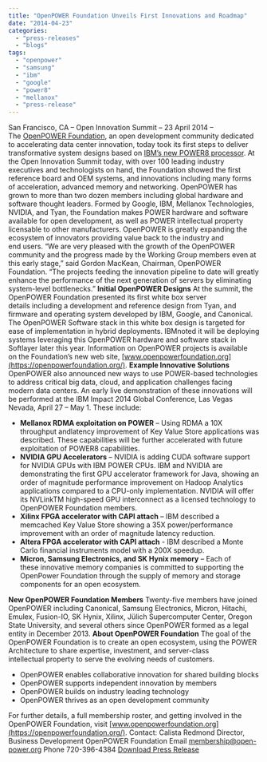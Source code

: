 ```yaml
---
title: "OpenPOWER Foundation Unveils First Innovations and Roadmap"
date: "2014-04-23"
categories: 
  - "press-releases"
  - "blogs"
tags: 
  - "openpower"
  - "samsung"
  - "ibm"
  - "google"
  - "power8"
  - "mellanox"
  - "press-release"
---
```


San Francisco, CA – Open Innovation Summit – 23 April 2014 – The [OpenPOWER Foundation](https://openpowerfoundation.org/), an open development community dedicated to accelerating data center innovation, today took its first steps to deliver transformative system designs based on [IBM’s new POWER8 processor](http://www-03.ibm.com/press/us/en/pressrelease/43702.wss). At the Open Innovation Summit today, with over 100 leading industry executives and technologists on hand, the Foundation showed the first reference board and OEM systems, and innovations including many forms of acceleration, advanced memory and networking. OpenPOWER has grown to more than two dozen members including global hardware and software thought leaders. Formed by Google, IBM, Mellanox Technologies, NVIDIA, and Tyan, the Foundation makes POWER hardware and software available for open development, as well as POWER intellectual property licensable to other manufacturers. OpenPOWER is greatly expanding the ecosystem of innovators providing value back to the industry and end users. “We are very pleased with the growth of the OpenPOWER community and the progress made by the Working Group members even at this early stage,” said Gordon MacKean, Chairman, OpenPOWER Foundation. “The projects feeding the innovation pipeline to date will greatly enhance the performance of the next generation of servers by eliminating system-level bottlenecks.” **Initial OpenPOWER Designs** At the summit, the OpenPOWER Foundation presented its first white box server details including a development and reference design from Tyan, and firmware and operating system developed by IBM, Google, and Canonical. The OpenPOWER Software stack in this white box design is targeted for ease of implementation in hybrid deployments. IBMnoted it will be deploying systems leveraging this OpenPOWER hardware and software stack in Softlayer later this year. Information on OpenPOWER projects is available on the Foundation’s new web site, [www.openpowerfoundation.org](https://openpowerfoundation.org/). **Example Innovative Solutions** OpenPOWER also announced new ways to use POWER-based technologies to address critical big data, cloud, and application challenges facing modern data centers. An early live demonstration of these innovations will be performed at the IBM Impact 2014 Global Conference, Las Vegas Nevada, April 27 – May 1. These include:

- **Mellanox RDMA exploitation on POWER** – Using RDMA a 10X throughput andlatency improvement of Key Value Store applications was described. These capabilities will be further accelerated with future exploitation of POWER8 capabilities.
- **NVIDIA GPU Accelerators** – NVIDIA is adding CUDA software support for NVIDIA GPUs with IBM POWER CPUs. IBM and NVIDIA are demonstrating the first GPU accelerator framework for Java, showing an order of magnitude performance improvement on Hadoop Analytics applications compared to a CPU-only implementation. NVIDIA will offer its NVLinkTM high-speed GPU interconnect as a licensed technology to OpenPOWER Foundation members.
- **Xilinx FPGA accelerator with CAPI attach** – IBM described a memcached Key Value Store showing a 35X power/performance improvement with an order of magnitude latency reduction.
- **Altera FPGA accelerator with CAPI attach** - IBM described a Monte Carlo financial instruments model with a 200X speedup.
- **Micron, Samsung Electronics, and SK Hynix memory** – Each of these innovative memory companies is committed to supporting the OpenPower Foundation through the supply of memory and storage components for an open ecosystem.

**New OpenPOWER Foundation Members** Twenty-five members have joined OpenPOWER including Canonical, Samsung Electronics, Micron, Hitachi, Emulex, Fusion-IO, SK Hynix, Xilinx, Jülich Supercomputer Center, Oregon State University, and several others since OpenPOWER formed as a legal entity in December 2013. **About OpenPOWER Foundation** The goal of the OpenPOWER Foundation is to create an open ecosystem, using the POWER Architecture to share expertise, investment, and server-class intellectual property to serve the evolving needs of customers.

- OpenPOWER enables collaborative innovation for shared building blocks
- OpenPOWER supports independent innovation by members
- OpenPOWER builds on industry leading technology
- OpenPOWER thrives as an open development community

For further details, a full membership roster, and getting involved in the OpenPOWER Foundation, visit [www.openpowerfoundation.org](https://openpowerfoundation.org/). Contact: Calista Redmond Director, Business Development OpenPOWER Foundation Email membership@open-power.org Phone 720-396-4384 [Download Press Release](https://openpowerfoundation.org/wp-content/uploads/2014/04/OpenPOWER-April-23-press-release-5-pm-4-22-14.pdf)
